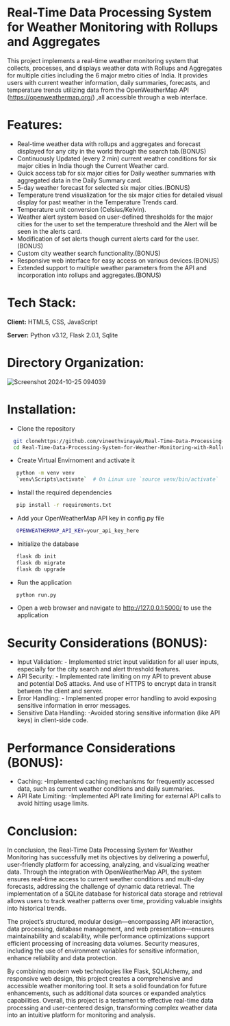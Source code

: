 # Real-Time Data Processing System for Weather Monitoring with Rollups and Aggregates

This project implements a real-time weather monitoring system that collects, processes, and displays weather data with Rollups and Aggregates for multiple cities including the 6 major metro cities of India. It provides users with current weather information, daily summaries, forecasts, and temperature trends utilizing data from the OpenWeatherMap API (https://openweathermap.org/)  ,all accessible through a web interface.


# Features:

- Real-time weather data with rollups and aggregates and forecast displayed for any city in the world through the search tab.(BONUS)
- Continuously Updated (every 2 min) current weather conditions for six major cities in India though the Current Weather card.
- Quick access tab for six major cities for Daily weather summaries with aggregated data in the Daily Summary card.
- 5-day weather forecast for selected six major cities.(BONUS)
- Temperature trend visualization for the six major cities for detailed visual display for past weather in the Temperature Trends card.
- Temperature unit conversion (Celsius/Kelvin).
- Weather alert system based on user-defined thresholds for the major cities for the user to set the temperature threshold and the Alert will be seen in the alerts card. 
- Modification of set alerts though current alerts card for the user.(BONUS)
- Custom city weather search functionality.(BONUS)
- Responsive web interface for easy access on various devices.(BONUS)
- Extended support to multiple weather parameters from the API and incorporation into rollups and aggregates.(BONUS)

# Tech Stack:

**Client:** HTML5, CSS, JavaScript

**Server:** Python v3.12, Flask 2.0.1, Sqlite


# Directory Organization:
![Screenshot 2024-10-25 094039](https://github.com/user-attachments/assets/223e28f3-1f86-44c1-88e1-f108f06756c1)

# Installation:

- Clone the repository

```bash
  git clonehttps://github.com/vineethvinayak/Real-Time-Data-Processing-System-for-Weather-Monitoring-with-Rollups-and-Aggregates.git
  cd Real-Time-Data-Processing-System-for-Weather-Monitoring-with-Rollups-and-Aggregates
```
- Create Virtual Envirnoment and activate it 

```bash
   python -m venv venv
   `venv\Scripts\activate`  # On Linux use `source venv/bin/activate`
```
- Install the required dependencies

```bash
   pip install -r requirements.txt
```
- Add your OpenWeatherMap API key in config.py file

```bash
   OPENWEATHERMAP_API_KEY=your_api_key_here
```
- Initialize the database

```bash
   flask db init
   flask db migrate
   flask db upgrade
```
- Run the application

```bash
   python run.py
```
- Open a web browser and navigate to http://127.0.0.1:5000/ to use the application

# Security Considerations (BONUS): 
- Input Validation: - Implemented strict input validation for all user inputs, especially for the city search and alert threshold features. 
- API Security: - Implemented rate limiting on my API to prevent abuse and potential DoS attacks. And  use of HTTPS to encrypt data in transit between the client and server. 
- Error Handling: - Implemented proper error handling to avoid exposing sensitive information in  error messages. 
- Sensitive Data Handling: -Avoided storing sensitive information (like API keys) in client-side code.

# Performance Considerations (BONUS):
- Caching: -Implemented caching mechanisms for frequently accessed data, such as current weather 
conditions and daily summaries.
- API Rate Limiting: -Implemented API rate limiting for external API calls to avoid hitting usage limits.

# Conclusion:
In conclusion, the Real-Time Data Processing System for Weather Monitoring has successfully met its 
objectives by delivering a powerful, user-friendly platform for accessing, analyzing, and visualizing weather 
data. Through the integration with OpenWeatherMap API, the system ensures real-time access to current 
weather conditions and multi-day forecasts, addressing the challenge of dynamic data retrieval. The 
implementation of a SQLite database for historical data storage and retrieval allows users to track weather 
patterns over time, providing valuable insights into historical trends. 

The project’s structured, modular design—encompassing API interaction, data processing, database 
management, and web presentation—ensures maintainability and scalability, while performance 
optimizations support efficient processing of increasing data volumes. Security measures, including the use 
of environment variables for sensitive information, enhance reliability and data protection. 

By combining modern web technologies like Flask, SQLAlchemy, and responsive web design, this project 
creates a comprehensive and accessible weather monitoring tool. It sets a solid foundation for future 
enhancements, such as additional data sources or expanded analytics capabilities. Overall, this project is a 
testament to effective real-time data processing and user-centered design, transforming complex weather 
data into an intuitive platform for monitoring and analysis.
